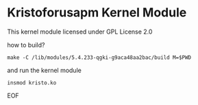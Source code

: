 # Kristoforusapm Kernel Module

This kernel module licensed under GPL License 2.0

how to build?

`make -C /lib/modules/5.4.233-qgki-g9aca48aa2bac/build M=$PWD`

and run the kernel module

`insmod kristo.ko`

EOF
